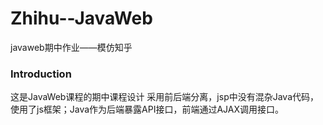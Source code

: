 # Zhihu--JavaWeb
javaweb期中作业——模仿知乎
### Introduction
这是JavaWeb课程的期中课程设计
采用前后端分离，jsp中没有混杂Java代码，使用了js框架；Java作为后端暴露API接口，前端通过AJAX调用接口。
